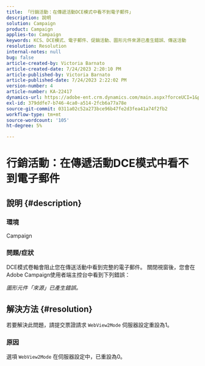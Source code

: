 ```yaml
---
title: 「行銷活動：在傳遞活動DCE模式中看不到電子郵件」
description: 說明
solution: Campaign
product: Campaign
applies-to: Campaign
keywords: KCS、DCE模式、電子郵件、促銷活動、圖形元件來源已產生錯誤、傳送活動
resolution: Resolution
internal-notes: null
bug: false
article-created-by: Victoria Barnato
article-created-date: 7/24/2023 2:20:10 PM
article-published-by: Victoria Barnato
article-published-date: 7/24/2023 2:22:02 PM
version-number: 4
article-number: KA-22417
dynamics-url: https://adobe-ent.crm.dynamics.com/main.aspx?forceUCI=1&pagetype=entityrecord&etn=knowledgearticle&id=813ca62e-2d2a-ee11-bdf4-6045bd0065b6
exl-id: 379ddfe7-b746-4ca0-a514-2fcb6a77a78e
source-git-commit: 0311a02c52a273bce96b47fe2d3fea41a74f2fb2
workflow-type: tm+mt
source-wordcount: '105'
ht-degree: 5%

---
```


# 行銷活動：在傳遞活動DCE模式中看不到電子郵件

## 說明 {#description}


### 環境

Campaign

### 問題/症狀

DCE模式卷軸會阻止您在傳送活動中看到完整的電子郵件。 關閉視窗後，您會在Adobe Campaign使用者端主控台中看到下列錯誤：

*圖形元件「來源」已產生錯誤。*


## 解決方法 {#resolution}


若要解決此問題，請提交票證請求 `WebView2Mode` 伺服器設定重設為1。

### 原因

選項 `WebView2Mode` 在伺服器設定中，已重設為0。
